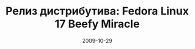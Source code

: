 ---
layout: post
title:  "Релиз дистрибутива: Fedora Linux 17 Beefy Miracle"
date: 2009-10-29   
---